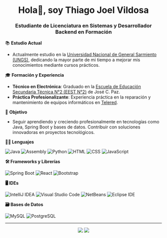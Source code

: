 <h1 align="center">
  Hola👋, soy Thiago Joel Vildosa
</h1>

<h3 align="center">
  Estudiante de Licenciatura en Sistemas y Desarrollador Backend en Formación
</h3>

📚 **Estudio Actual**
- Actualmente estudio en la [Universidad Nacional de General Sarmiento (UNGS)](https://www.ungs.edu.ar/), dedicando la mayor parte de mi tiempo a mejorar mis conocimientos mediante cursos prácticos.

🎓 **Formación y Experiencia**
- **Técnico en Electrónica**: Graduado en la [Escuela de Educación Secundaria Técnica N°2 (EEST N°2)](https://www.facebook.com/eest2jcp/) de José C. Paz.
- **Práctica Profesionalizante**: Experiencia práctica en la reparación y mantenimiento de equipos informáticos en [Telered](https://www.telered.com.ar).

🚀 **Objetivo**
- Seguir aprendiendo y creciendo profesionalmente en tecnologías como Java, Spring Boot y bases de datos. Contribuir con soluciones innovadoras en proyectos tecnológicos.

**👨‍💻 Lenguajes**
<p>
  <img src="https://img.shields.io/badge/Java-007396?style=for-the-badge&logo=java&logoColor=white" alt="Java"/>
  <img src="https://img.shields.io/badge/Assembly-6E4C13?style=for-the-badge&logo=assembly&logoColor=white" alt="Assembly"/>
  <img src="https://img.shields.io/badge/Python-3776AB?style=for-the-badge&logo=python&logoColor=white" alt="Python"/>
  <img src="https://img.shields.io/badge/HTML5-E34F26?style=for-the-badge&logo=html5&logoColor=white" alt="HTML"/>
  <img src="https://img.shields.io/badge/CSS3-1572B6?style=for-the-badge&logo=css3&logoColor=white" alt="CSS"/>
  <img src="https://img.shields.io/badge/JavaScript-F7DF1E?style=for-the-badge&logo=javascript&logoColor=black" alt="JavaScript"/>
</p>

**🛠 Frameworks y Librerías**
<p>
  <img src="https://img.shields.io/badge/Spring_Boot-6DB33F?style=for-the-badge&logo=spring-boot&logoColor=white" alt="Spring Boot"/>
  <img src="https://img.shields.io/badge/React-61DAFB?style=for-the-badge&logo=react&logoColor=black" alt="React"/>
  <img src="https://img.shields.io/badge/Bootstrap-563D7C?style=for-the-badge&logo=bootstrap&logoColor=white" alt="Bootstrap"/>
</p>

**🖥 IDEs**
<p>
  <img src="https://img.shields.io/badge/IntelliJ_IDEA-000000?style=for-the-badge&logo=intellij-idea&logoColor=white" alt="IntelliJ IDEA"/>
  <img src="https://img.shields.io/badge/Visual_Studio_Code-007ACC?style=for-the-badge&logo=visual-studio-code&logoColor=white" alt="Visual Studio Code"/>
  <img src="https://img.shields.io/badge/NetBeans-1B6AC6?style=for-the-badge&logo=apache-netbeans-ide&logoColor=white" alt="NetBeans"/>
  <img src="https://img.shields.io/badge/Eclipse_IDE-2C2255?style=for-the-badge&logo=eclipse-ide&logoColor=white" alt="Eclipse IDE"/>
</p>

**🗃 Bases de Datos**
<p>
  <img src="https://img.shields.io/badge/MySQL-4479A1?style=for-the-badge&logo=mysql&logoColor=white" alt="MySQL"/>
  <img src="https://img.shields.io/badge/PostgreSQL-336791?style=for-the-badge&logo=postgresql&logoColor=white" alt="PostgreSQL"/>
</p>

---

<p align="center">
  <a href="https://www.linkedin.com/in/thiago-joel-vildosa/"><img src="https://img.shields.io/badge/LinkedIn-000?style=for-the-badge&logo=linkedin&logoColor=0E76A8"/></a>
  <a href="https://github.com/thiagov2a"><img src="https://img.shields.io/badge/GitHub-000?style=for-the-badge&logo=github&logoColor=white"/></a>
</p>
